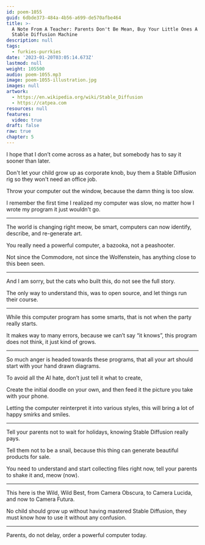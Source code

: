 ```yaml
---
id: poem-1055
guid: 6dbde373-484a-4b56-a699-de570afbe464
title: >-
  A Note From A Teacher: Parents Don't Be Mean, Buy Your Little Ones A Powerful
  Stable Diffusion Machine
description: null
tags:
  - furkies-purrkies
date: '2023-01-20T03:05:14.673Z'
lastmod: null
weight: 105500
audio: poem-1055.mp3
image: poem-1055-illustration.jpg
images: null
artwork:
  - https://en.wikipedia.org/wiki/Stable_Diffusion
  - https://catpea.com
resources: null
features:
  video: true
draft: false
raw: true
chapter: 5
---
```


I hope that I don’t come across as a hater,
but somebody has to say it sooner than later.

Don't let your child grow up as corporate knob,
buy them a Stable Diffusion rig so they won't need an office job.

Throw your computer out the window,
because the damn thing is too slow.

I remember the first time I realized my computer was slow,
no matter how I wrote my program it just wouldn't go.

---

The world is changing right meow, be smart,
computers can now identify, describe, and re-generate art.

You really need a powerful computer,
a bazooka, not a peashooter.

Not since the Commodore, not since the Wolfenstein,
has anything close to this been seen.

---

And I am sorry,
but the cats who built this, do not see the full story.

The only way to understand this, was to open source,
and let things run their course.

---

While this computer program has some smarts,
that is not when the party really starts.

It makes way to many errors, because we can’t say “it knows”,
this program does not think, it just kind of grows.

---

So much anger is headed towards these programs,
that all your art should start with your hand drawn diagrams.

To avoid all the AI hate,
don’t just tell it what to create,

Create the initial doodle on your own,
and then feed it the picture you take with your phone.

Letting the computer reinterpret it into various styles,
this will bring a lot of happy smirks and smiles.

---

Tell your parents not to wait for holidays,
knowing Stable Diffusion really pays.

Tell them not to be a snail,
because this thing can generate beautiful products for sale.

You need to understand and start collecting files right now,
tell your parents to shake it and, meow (now).

---

This here is the Wild, Wild Best, from Camera Obscura, to Camera Lucida,
and now to Camera Futura.

No child should grow up without having mastered Stable Diffusion,
they must know how to use it without any confusion.

---

Parents, do not delay,
order a powerful computer today.
